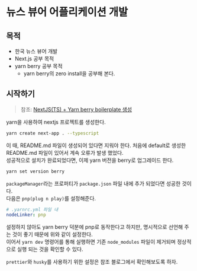 # 뉴스 뷰어 어플리케이션 개발

## 목적
- 한국 뉴스 뷰어 개발
- Next.js 공부 목적
- yarn berry 공부 목적
  - yarn berry의 zero install을 공부해 본다.


## 시작하기
> 참조: [NextJS(TS) + Yarn berry boilerplate 생성
](https://velog.io/@young_pallete/Portfolio-NextJSTS-Yarn-berry-boilerplate-%EC%83%9D%EC%84%B1)

yarn을 사용하여 nextjs 프로젝트를 생성한다.

```bash
yarn create next-app . --typescript
```

이 때, README.md 파일이 생성되어 있다면 지워야 한다. 처음에 default로 생성한 README.md 파일이 있어서 계속 오류가 발생 했었다.  
성공적으로 설치가 완료되었다면, 이제 yarn 버전을 berry로 업그레이드 한다.

```bash
yarn set version berry
````

`packageManager`라는 프로퍼티가 `package.json` 파일 내에 추가 되었다면 성공한 것이다.  
다음은 `pnp(plug n play)`를 설정해준다.

```yml
# .yarnrc.yml 파일 내
nodeLinker: pnp
```

설정하지 않아도 yarn berry 덕분에 pnp로 동작한다고 하지만, 명시적으로 선언해 주는 것이 좋기 때문에 위와 같이 설정한다.  
이어서 `yarn dev` 명령어를 통해 실행하면 기존 `node_modules` 파일이 제거되며 정상적으로 실행 되는 것을 확인할 수 있다.

`prettier`와 `husky`를 사용하기 위한 설정은 참조 블로그에서 확인해보도록 하자.